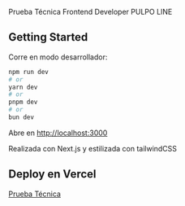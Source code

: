 Prueba Técnica Frontend Developer PULPO LINE

## Getting Started

Corre en modo desarrollador:

```bash
npm run dev
# or
yarn dev
# or
pnpm dev
# or
bun dev
```

Abre en [http://localhost:3000](http://localhost:3000)

Realizada con Next.js y estilizada con tailwindCSS

## Deploy en Vercel

[Prueba Técnica](https://pruebafront-nine.vercel.app)
